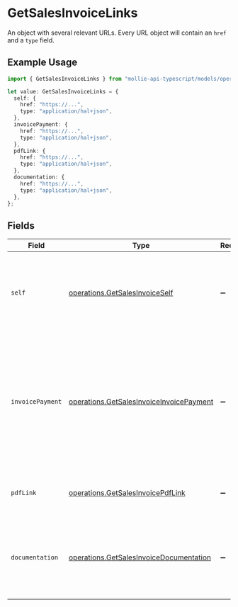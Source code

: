 # GetSalesInvoiceLinks

An object with several relevant URLs. Every URL object will contain an `href` and a `type` field.

## Example Usage

```typescript
import { GetSalesInvoiceLinks } from "mollie-api-typescript/models/operations";

let value: GetSalesInvoiceLinks = {
  self: {
    href: "https://...",
    type: "application/hal+json",
  },
  invoicePayment: {
    href: "https://...",
    type: "application/hal+json",
  },
  pdfLink: {
    href: "https://...",
    type: "application/hal+json",
  },
  documentation: {
    href: "https://...",
    type: "application/hal+json",
  },
};
```

## Fields

| Field                                                                                                                                                       | Type                                                                                                                                                        | Required                                                                                                                                                    | Description                                                                                                                                                 |
| ----------------------------------------------------------------------------------------------------------------------------------------------------------- | ----------------------------------------------------------------------------------------------------------------------------------------------------------- | ----------------------------------------------------------------------------------------------------------------------------------------------------------- | ----------------------------------------------------------------------------------------------------------------------------------------------------------- |
| `self`                                                                                                                                                      | [operations.GetSalesInvoiceSelf](../../models/operations/getsalesinvoiceself.md)                                                                            | :heavy_minus_sign:                                                                                                                                          | In v2 endpoints, URLs are commonly represented as objects with an `href` and `type` field.                                                                  |
| `invoicePayment`                                                                                                                                            | [operations.GetSalesInvoiceInvoicePayment](../../models/operations/getsalesinvoiceinvoicepayment.md)                                                        | :heavy_minus_sign:                                                                                                                                          | The URL your customer should visit to make payment for the invoice. This is where you should redirect the<br/>customer to unless the `status` is set to `paid`. |
| `pdfLink`                                                                                                                                                   | [operations.GetSalesInvoicePdfLink](../../models/operations/getsalesinvoicepdflink.md)                                                                      | :heavy_minus_sign:                                                                                                                                          | The URL the invoice is available at, if generated.                                                                                                          |
| `documentation`                                                                                                                                             | [operations.GetSalesInvoiceDocumentation](../../models/operations/getsalesinvoicedocumentation.md)                                                          | :heavy_minus_sign:                                                                                                                                          | In v2 endpoints, URLs are commonly represented as objects with an `href` and `type` field.                                                                  |